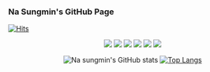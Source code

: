 ### Na Sungmin's GitHub Page
[![Hits](https://hits.seeyoufarm.com/api/count/incr/badge.svg?url=https%3A%2F%2Fgithub.com%2Fekslffh&count_bg=%2379C83D&title_bg=%23555555&icon=&icon_color=%23E7E7E7&title=hits&edge_flat=false)](https://hits.seeyoufarm.com)

<div align="center">

<img src="https://img.shields.io/badge/JAVA-007396?style=for-the-badge&logo=java&logoColor=white">
<img src="https://img.shields.io/badge/Spring-4479A1?style=for-the-badge&logo=spring&logoColor=white">
<img src="https://img.shields.io/badge/Oracle-F80000?style=for-the-badge&logo=Oracle&logoColor=white">
<img src="https://img.shields.io/badge/Eclipse-2C2255?style=for-the-badge&logo=Eclipse%20IDE&logoColor=white">
<img src="https://img.shields.io/badge/github-181717?style=for-the-badge&logo=github&logoColor=white">
<img src="https://img.shields.io/badge/Python-3776AB?style=for-the-badge&logo=Python&logoColor=white">

![Na sungmin's GitHub stats](https://github-readme-stats.vercel.app/api?username=ekslffh&show_icons=true)
[![Top Langs](https://github-readme-stats.vercel.app/api/top-langs/?username=ekslffh&layout=compact)](https://github.com/ekslffh/github-readme-stats)

</div>
